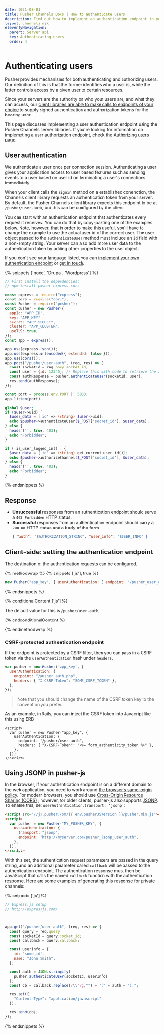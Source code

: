 ```yaml
---
date: 2021-08-01
title: Pusher Channels Docs | How to authenticate users
description: Find out how to implement an authentication endpoint in your app.
layout: channels.njk
eleventyNavigation:
  parent: Server api
  key: Authenticating users
  order: 4
---
```


# Authenticating users

Pusher provides mechanisms for both authenticating and authorizing users. Our definition of this is that the former identifies who a user is, while the latter controls access by a given user to certain resources.

Since your servers are the authority on who your users are, and what they can access, our [client libraries are able to make calls to endpoints of your choice](/docs/channels/using_channels/user-authentication) to supply signed authentication and authorization tokens for the bearing user.

This page discusses implementing a user authentication endpoint using the Pusher Channels server libraries. If you're looking for information on implemeting a user authorization endpoint, check the [Authorizing users page](/docs/channels/server_api/authorizing-users).


## User authentication

We authenticate a user once per connection session. Authenticating a user gives your application access to user based features such as sending events to a user based on user id on terminating a user's connections immediately.

When your client calls the `signin` method on a established conenction, the Channels client library requests an authentication token from your server. By default, the Pusher Channels client library expects this endpoint to be at `/pusher/user-auth`, but this can be configured by the client.

You can start with an authentication endpoint that authenticates every request it receives. You can do that by copy-pasting one of the examples below. Note, however, that in order to make this useful, you'll have to change the example to use the actual user id of the correct user. The user object passed to the `authenticateUser` method must include an `id` field with a non-empty string. Your server can also add more user data to the authentication token by adding other properties to the user object.

If you don't see your language listed, you can [implement your own authentication endpoint](/docs/channels/library_auth_reference/auth-signatures) or [get in touch](https://pusher.com/support).

{% snippets ['node', 'Drupal', 'Wordpress'] %}

```js
// First install the dependencies:
// npm install pusher express cors

const express = require("express");
const cors = require("cors");
const Pusher = require("pusher");
const pusher = new Pusher({
  appId: "APP_ID",
  key: "APP_KEY",
  secret: "APP_SECRET",
  cluster: "APP_CLUSTER",
  useTLS: true,
});
const app = express();

app.use(express.json());
app.use(express.urlencoded({ extended: false }));
app.use(cors());
app.post("/pusher/user-auth", (req, res) => {
  const socketId = req.body.socket_id;
  const user = {id: 12345}; // Replace this with code to retrieve the actual user id
  const authResponse = pusher.authenticateUser(socketId, user);
  res.send(authResponse);
});

const port = process.env.PORT || 5000;
app.listen(port);
```

```php
global $user;
if ($user->uid) {
  $user_data = ['id' => (string) $user->uid];
  echo $pusher->authenticateUser($_POST['socket_id'], $user_data);
} else {
  header('', true, 403);
  echo "Forbidden";
}
```

```php
if ( is_user_logged_in() ) {
  $user_data = ['id' => (string) get_current_user_id()];
  echo $pusher->authorizeChannel($_POST['socket_id'], $user_data);
} else {
  header('', true, 403);
  echo "Forbidden";
}
```

{% endsnippets %}


## Response

- **Unsuccessful** responses from an authentication endpoint should serve a `403 Forbidden` HTTP status.
- **Successful** responses from an authentication endpoint should carry a `200 OK` HTTP status and a body of the form
  ```json
  { "auth": "$AUTHORIZATION_STRING", "user_info": "$USER_INFO" }
  ```
## Client-side: setting the authentication endpoint

The destination of the authentication requests can be configured.

{% methodwrap %}
{% snippets ['js'], true %}

```js
new Pusher("app_key", { userAuthentication: { endpoint: "/pusher_user_auth.php"}));
```

{% endsnippets %}

{% conditionalContent ['js'] %}

The default value for this is `/pusher/user-auth`,

{% endconditionalContent %}

{% endmethodwrap %}

### CSRF-protected authentication endpoint

If the endpoint is protected by a CSRF filter, then you can pass in a CSRF token via the `userAuthentication` hash under `headers`.

```js
var pusher = new Pusher("app_key", {
  userAuthentication: {
    endpoint: "/pusher_auth.php",
    headers: { "X-CSRF-Token": "SOME_CSRF_TOKEN" },
  },
});
```

> Note that you should change the name of the CSRF token key to the convention you prefer.

As an example, in Rails, you can inject the CSRF token into Javacript like this using ERB

```erb
<script>
  var pusher = new Pusher("app_key", {
    userAuthentication: {
      endpoint: "/pusher/user-auth",
      headers: { "X-CSRF-Token": "<%= form_authenticity_token %>" },
    },
  });
</script>
```

## Using JSONP in pusher-js

In the browser, if your authentication endpoint is on a different domain to the web application, you need to work around [the browser's same-origin policy](https://developer.mozilla.org/en-US/docs/Web/Security/Same-origin_policy). For modern browsers, you should use [Cross-Origin Resource Sharing (CORS)](https://developer.mozilla.org/en-US/docs/Web/HTTP/CORS) ; however, for older clients, pusher-js also supports [JSONP](https://en.wikipedia.org/wiki/JSONP). To enable this, set `userAuthentication.transport: 'jsonp'`:

```html
<script src="//js.pusher.com/{{ env.pusherJSVersion }}/pusher.min.js"></script>
<script>
  var pusher = new Pusher("MY_PUSHER_KEY", {
    userAuthentication: {
      transport: "jsonp",
      endpoint: "http://myserver.com/pusher_jsonp_user_auth",
    },
  });
</script>
```

With this set, the authentication request parameters are passed in the query string, and an additional parameter called `callback` will be passed to the authentication endpoint. The authentication response must then be JavaScript that calls the named `callback` function with the authentication response. Here are some examples of generating this response for private channels:

{% snippets ['js'] %}

```js
// Express.js setup
// http://expressjs.com/

...

app.get("/pusher/user-auth", (req, res) => {
  const query = req.query;
  const socketId = query.socket_id;
  const callback = query.callback;

  const userInfo = {
    id: "some_id",
    name: "John Smith",
  };

  const auth = JSON.stringify(
    pusher.authenticateUser(socketId, userInfo)
  );
  const cb = callback.replace(/\\"/g,"") + "(" + auth + ");";

  res.set({
    "Content-Type": "application/javascript"
  });

  res.send(cb);
});
```

{% endsnippets %}
